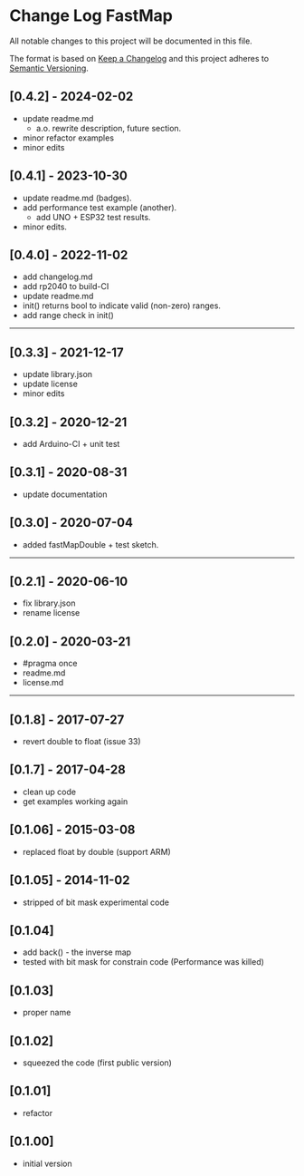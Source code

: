 # Change Log FastMap

All notable changes to this project will be documented in this file.

The format is based on [Keep a Changelog](http://keepachangelog.com/)
and this project adheres to [Semantic Versioning](http://semver.org/).


## [0.4.2] - 2024-02-02
- update readme.md
  - a.o. rewrite description, future section.
- minor refactor examples
- minor edits


## [0.4.1] - 2023-10-30
- update readme.md (badges).
- add performance test example (another).
  - add UNO + ESP32 test results.
- minor edits.

## [0.4.0] - 2022-11-02
- add changelog.md
- add rp2040 to build-CI
- update readme.md
- init() returns bool to indicate valid (non-zero) ranges.
- add range check in init()

----

## [0.3.3] - 2021-12-17
- update library.json
- update license
- minor edits

## [0.3.2] - 2020-12-21
- add Arduino-CI + unit test

## [0.3.1] - 2020-08-31
- update documentation

## [0.3.0] - 2020-07-04
- added fastMapDouble + test sketch.

----

## [0.2.1] - 2020-06-10
- fix library.json
- rename license
## [0.2.0] - 2020-03-21
- #pragma once
- readme.md
- license.md

----

## [0.1.8] - 2017-07-27
- revert double to float (issue 33)

## [0.1.7] - 2017-04-28
- clean up code
- get examples working again

## [0.1.06] - 2015-03-08
- replaced float by double (support ARM)

## [0.1.05] - 2014-11-02
- stripped of bit mask experimental code

## [0.1.04]
- add back() - the inverse map
- tested with bit mask for constrain code (Performance was killed)

## [0.1.03]
- proper name

## [0.1.02]
- squeezed the code (first public version)

## [0.1.01]
- refactor


## [0.1.00]
- initial version
